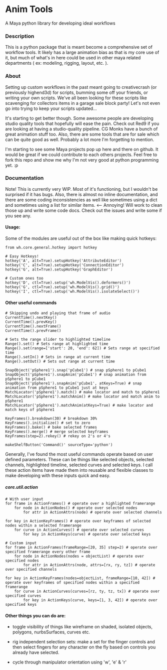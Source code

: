Anim Tools
==========
A Maya python library for developing ideal workflows

### Description
This is a python package that is meant become a comprehensive set of workflow tools. It likely has a large animation bias as that is my core use of it, but much of what's in here could be used in other maya related departments ( ex: modeling, rigging, layout, etc. ).

### About
Setting up custom workflows in the past meant going to creativecrash (or previously highend3d) for scripts, bumming some off your friends, or writing your own scripts. We've all been looking for these scripts like scavenging for collectors items in a garage sale block party! Let's not even go into trying to keep your scripts updated...

It's starting to get better though. Some awesome people are developing studio quality tools that hopefully will ease the pain. Check out Red9 if you are looking at having a studio-quality pipeline. CG Monks have a bunch of great animation stuff too. Also, there are some tools that are for sale which can be quite good as well. Probably a lot more I'm forgetting to mention.

I'm starting to see some Maya projects pop up here and there on github. It would be great if we could contribute to each others projects. Feel free to fork this repo and show me why I'm not very good at python programming yet. :p


### Documentation

Note! This is currently very WIP. Most of it's functioning, but I wouldn't be surprised if it has bugs. Also, there is almost no inline documentation, and there are some coding inconsistencies as well like sometimes using a dict and sometimes using a list for similar items. <-- Annoying! Will work to clean those up and write some code docs. Check out the issues and write some if you see any.


#### Usage:

Some of the modules are useful out of the box like making quick hotkeys:

```
from wh.core.general.hotkey import hotkey

# Easy Hotkeys!
hotkey('A', alt=True).setupHotkey('AttributeEditor')
hotkey('C', alt=True).setupHotkey('ConnectionEditor')
hotkey('G', alt=True).setupHotkey('GraphEditor')

# Custom ones too
hotkey('D', ctl=True).setup('wh.ModelVis().deformers()')
hotkey('G', ctl=True).setup('wh.ModelVis().grid()')
hotkey('I', ctl=True).setup('wh.ModelVis().isolateSelect()')
```

#### Other useful commands

```
# Skipping undo and playing that frame of audio
CurrentTime().nextKey()
CurrentTime().prevKey()
CurrentTime().nextFrame()
CurrentTime().prevFrame()

# Sets the range slider to highlighted timeline
Range().set() # Sets range at highlighted time
Range().set(range=['start': 20, 'end': 62]) # Sets range at specified time
Range().setIn() # Sets in range at current time
Range().setOut() # Sets out range at current time

SnapObject('pSphere1').snap('pCube1') # snap pSphere1 to pCube1
SnapObject('pSphere1').snapAnim('pCube1') # snap animation from pSphere1 to pCube1
SnapObject('pSphere1').snapAnim('pCube1', atKeys=True) # snap animation from pSphere1 to pCube1 just at keys
MatchLocator('pSphere1').match() # make locator and match to pSphere1
MatchLocator('pSphere1').matchAnim() # make locator and match anim to pSphere1
MatchLocator('pSphere1').matchAnim(atKeys=True) # make locator and match keys of pSphere1

KeyFrames().breakdown(30) # breakdown 30%
KeyFrames().initialize() # set to zero
KeyFrames().bake() # bake selected frames
KeyFrames().merge() # merge selected keyframes
KeyFrames(step=2).rekey() # rekey on 2's or 4's

makeShelfButton('Command()' sourceType='python')
```

Generally, I've found the most useful commands operate based on user defined parameters. These can be things like selected objects, selected channels, highlighted timeline, selected curves and selected keys. I call these action items have made them into reusable and flexible classes to make developing with these inputs quick and easy.

##### core.util.action
```
# With user input
for frame in ActionFrames() # operate over a highlighted framerange
    for node in ActionNodes() # operate over selected nodes
        for attr in ActionAttrs(node) # operate over selected channels

for key in ActionKeyFrames() # operate over keyframes of selected nodes within a selected framerange
	for curve in ActionCurves() # operate over selected curves
		for key in ActionKeys(curve) # operate over selected keys

# Custom input
for frame in ActionFrames(frameRange=[20, 35] step=2) # operate over specified framerange every other frame
    for node in ActionNodes(nodes = objectList) # operate over specified nodes
        for attr in ActionAttrs(node, attrs=[rx, ry, tz]) # operate over specified channels

for key in ActionKeyFrames(nodes=objectList, frameRange=[10, 42]) # operate over keyframes of specified nodes within a specified framerange
	for curve in ActionCurves(curves=[rz, ty, tz, tx]) # operate over specified curves
		for key in ActionKeys(curve, keys=[1, 3, 42]) # operate over specified keys
```

#### Other things you can do are:

- toggle visibility of things like wireframe on shaded, isolated objects, polygons, nurbsSurfaces, curves etc.

- rig independent selection sets: make a set for the finger controls and then select fingers for any character on the fly based on controls you already have selected.

- cycle through manipulator orientation using 'w', 'e' & 'r'